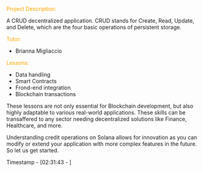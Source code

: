 <span style="color: orange;">Project Description:</span>

A CRUD decentralized application. CRUD stands for Create, Read, Update, and Delete, which are the four basic operations of persistent storage.

<span style="color: orange;">Tutor:</span>

- Brianna Migliaccio

<span style="color: orange;">Lessons:</span>

- Data handling
- Smart Contracts
- Frond-end integration
- Blockchain transactions

These lessons are not only essential for Blockchain development, but also highly adaptable to various real-world applications. These skills can be transaffered to any sector needing decentralized solutions like Finance, Healthcare, and more.

Understanding credit operations on Solana allows for innovation as you can modify or extend your application with more complex features in the future. So let us get started.

Timestamp - [02:31:43 - ]

